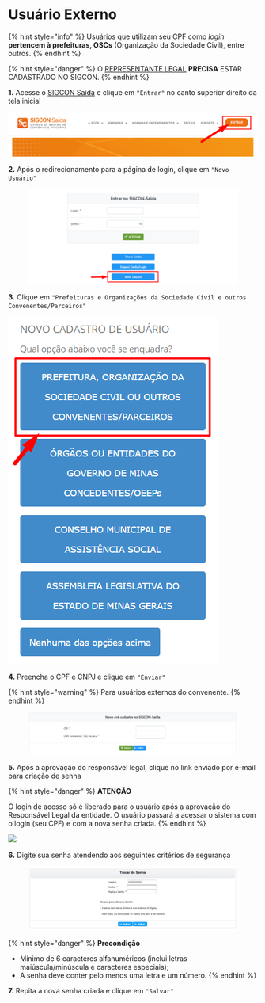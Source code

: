 # Usuário Externo

{% hint style="info" %}
Usuários que utilizam seu CPF como _login_ **pertencem à prefeituras, OSCs** (Organização da Sociedade Civil), entre outros.
{% endhint %}

{% hint style="danger" %}
O [REPRESENTANTE LEGAL](broken-reference) **PRECISA** ESTAR CADASTRADO NO SIGCON.
{% endhint %}

**1.** Acesse o [SIGCON Saída](https://sigconsaida.mg.gov.br/) e clique em `"Entrar"` no canto superior direito da tela inicial

![](<../../../.gitbook/assets/image (525).png>)

**2.** Após o redirecionamento para a página de login, clique em `"Novo Usuário"`

<figure><img src="../../../.gitbook/assets/image (6) (1).png" alt=""><figcaption></figcaption></figure>

**3.** Clique em `"Prefeituras e Organizações da Sociedade Civil e outros Convenentes/Parceiros"`

![](<../../../.gitbook/assets/image (514).png>)

**4.** Preencha o CPF e CNPJ e clique em `"Enviar"`

{% hint style="warning" %}
Para usuários externos do convenente.
{% endhint %}

<figure><img src="../../../.gitbook/assets/image (8) (1).png" alt=""><figcaption></figcaption></figure>

**5.**  Após a aprovação do responsável legal, clique no link enviado por e-mail para criação de senha&#x20;

{% hint style="danger" %}
**ATENÇÃO**

O login de acesso só é liberado para o usuário após a aprovação do Responsável Legal da entidade. O usuário passará a acessar o sistema com o login (seu CPF) e com a nova senha criada.
{% endhint %}

![](https://attachment.freshdesk.com/inline/attachment?token=eyJ0eXAiOiJKV1QiLCJhbGciOiJIUzI1NiJ9.eyJpZCI6MTkwNTUyNjUxNzUsImRvbWFpbiI6ImF0ZW5kaW1lbnRvc2lnY29uc2FpZGEuZnJlc2hkZXNrLmNvbSIsImFjY291bnRfaWQiOjQ1NzM0M30.\_M3VpJdDX0Oty\_tBDVGgJ5yKfuErY3tcsbTFxKSggi4)

**6.** Digite sua senha atendendo aos seguintes critérios de segurança

<figure><img src="../../../.gitbook/assets/image (2).png" alt=""><figcaption></figcaption></figure>

{% hint style="danger" %}
**Precondição**&#x20;

* Mínimo de 6 caracteres alfanuméricos (inclui letras maiúscula/minúscula e caracteres especiais);
* A senha deve conter pelo menos uma letra e um número.
{% endhint %}

**7.**  Repita a nova senha criada e clique em `"Salvar"`
